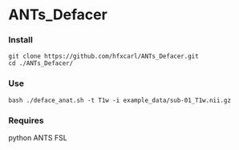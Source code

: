 # ANTs_Defacer

### Install
```
git clone https://github.com/hfxcarl/ANTs_Defacer.git
cd ./ANTs_Defacer/
```

### Use
```
bash ./deface_anat.sh -t T1w -i example_data/sub-01_T1w.nii.gz
```

### Requires
python 
ANTS
FSL
